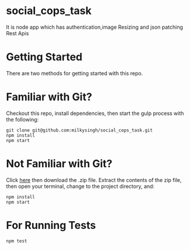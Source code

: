 # social_cops_task
It is node app which has authentication,image Resizing and json patching Rest Apis 
# Getting Started
There are two methods for getting started with this repo.
# Familiar with Git?
Checkout this repo, install dependencies, then start the gulp process with the following:
```
git clone git@github.com:milkysingh/social_cops_task.git
npm install
npm start
```
# Not Familiar with Git?
Click [here](https://github.com/milkysingh/social_cops_task/archive/master.zip) then download the .zip file. Extract the contents of the zip file, then open your terminal, 
change to the project directory, and:
```
npm install
npm start
```
# For Running Tests
```
npm test
```
